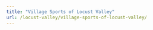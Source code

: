```yaml
---
title: "Village Sports of Locust Valley"
url: /locust-valley/village-sports-of-locust-valley/
---
```

